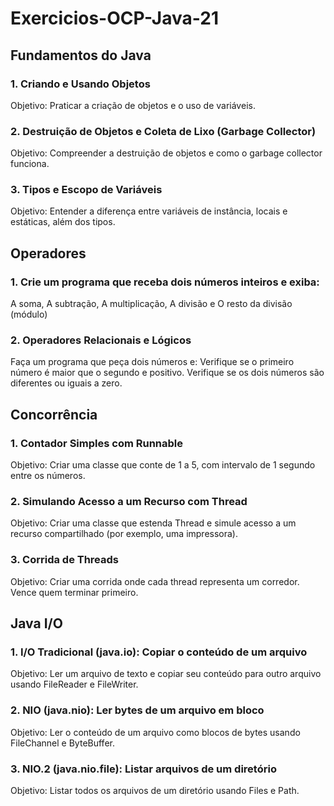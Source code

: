 # Exercicios-OCP-Java-21

## Fundamentos do Java

### 1. Criando e Usando Objetos
Objetivo: Praticar a criação de objetos e o uso de variáveis.

### 2. Destruição de Objetos e Coleta de Lixo (Garbage Collector)
Objetivo: Compreender a destruição de objetos e como o garbage collector funciona.

### 3. Tipos e Escopo de Variáveis
Objetivo: Entender a diferença entre variáveis de instância, locais e estáticas, além dos tipos.

## Operadores
### 1. Crie um programa que receba dois números inteiros e exiba: 
A soma, A subtração, A multiplicação, A divisão e O resto da divisão (módulo)

### 2. Operadores Relacionais e Lógicos
Faça um programa que peça dois números e:
Verifique se o primeiro número é maior que o segundo e positivo.
Verifique se os dois números são diferentes ou iguais a zero.

## Concorrência

### 1. Contador Simples com Runnable
Objetivo: Criar uma classe que conte de 1 a 5, com intervalo de 1 segundo entre os números.

### 2. Simulando Acesso a um Recurso com Thread
Objetivo: Criar uma classe que estenda Thread e simule acesso a um recurso compartilhado (por exemplo, uma impressora).

### 3. Corrida de Threads
Objetivo: Criar uma corrida onde cada thread representa um corredor. Vence quem terminar primeiro.

## Java I/O

### 1. I/O Tradicional (java.io): Copiar o conteúdo de um arquivo
Objetivo: Ler um arquivo de texto e copiar seu conteúdo para outro arquivo usando FileReader e FileWriter.

### 2. NIO (java.nio): Ler bytes de um arquivo em bloco
Objetivo: Ler o conteúdo de um arquivo como blocos de bytes usando FileChannel e ByteBuffer.

### 3. NIO.2 (java.nio.file): Listar arquivos de um diretório
Objetivo: Listar todos os arquivos de um diretório usando Files e Path.
